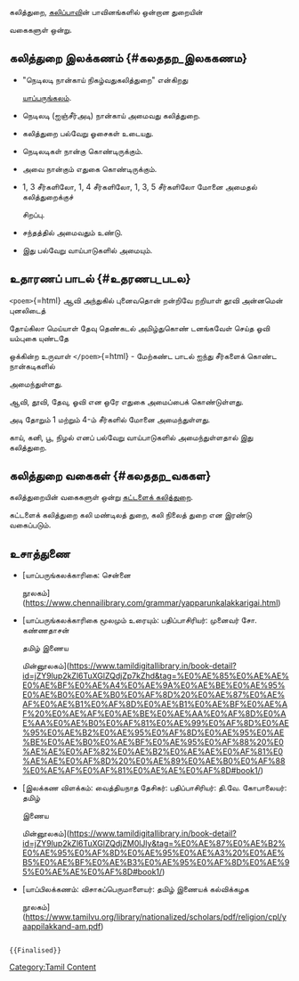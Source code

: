 கலித்துறை, [கலிப்பாவ](கலிப்பா "wikilink")ின் பாவினங்களில் ஒன்றான துறையின்
வகைகளுள் ஒன்று.

## கலித்துறை இலக்கணம் {#கலததற_இலககணம}

-   "நெடிலடி நான்காய் நிகழ்வதுகலித்துறை" என்கிறது
    [யாப்பருங்கலம்](யாப்பருங்கலம் "wikilink").
-   நெடிலடி (ஐஞ்சீர்அடி) நான்காய் அமைவது கலித்துறை.
-   கலித்துறை பல்வேறு ஓசைகள் உடையது.
-   நெடிலடிகள் நான்கு கொண்டிருக்கும்.
-   அவை நான்கும் எதுகை கொண்டிருக்கும்.
-   1, 3 சீர்களிலோ, 1, 4 சீர்களிலோ, 1, 3, 5 சீர்களிலோ மோனை அமைதல் கலித்துறைக்குச்
    சிறப்பு.
-   சந்தத்தில் அமைவதும் உண்டு.
-   இது பல்வேறு வாய்பாடுகளில் அமையும்.

## உதாரணப் பாடல் {#உதரணப_படல}

`<poem>`{=html} ஆவி அந்துகில் புனைவதொன் றன்றிவே றறியாள் தூவி அன்னமென் புனலிடைத்
தோய்கிலா மெய்யாள் தேவு தெண்கடல் அமிழ்துகொண் டனங்கவேள் செய்த ஓவி யம்புகை யுண்டதே
ஒக்கின்ற உருவாள் `</poem>`{=html} - மேற்கண்ட பாடல் ஐந்து சீர்களைக் கொண்ட நான்கடிகளில்
அமைந்துள்ளது.

ஆவி, தூவி, தேவு, ஓவி என ஒரே எதுகை அமைப்பைக் கொண்டுள்ளது.

அடி தோறும் 1 மற்றும் 4-ம் சீர்களில் மோனை அமைந்துள்ளது.

காய், கனி, பூ, நிழல் எனப் பல்வேறு வாய்பாடுகளில் அமைந்துள்ளதால் இது கலித்துறை.

## கலித்துறை வகைகள் {#கலததற_வககள}

கலித்துறையின் வகைகளுள் ஒன்று [கட்டளைக் கலித்துறை](கட்டளைக்_கலித்துறை "wikilink").

கட்டளைக் கலித்துறை கலி மண்டிலத் துறை, கலி நிலைத் துறை என இரண்டு வகைப்படும்.

## உசாத்துணை

-   [யாப்பருங்கலக்காரிகை: சென்னை
    நூலகம்](https://www.chennailibrary.com/grammar/yapparunkalakkarigai.html)
-   [யாப்பருங்கலக்காரிகை மூலமும் உரையும்: பதிப்பாசிரியர்: முனைவர் சோ. கண்ணதாசன்
    தமிழ் இணைய
    மின்னூலகம்](https://www.tamildigitallibrary.in/book-detail?id=jZY9lup2kZl6TuXGlZQdjZp7kZhd&tag=%E0%AE%85%E0%AE%AE%E0%AE%BF%E0%AE%A4%E0%AE%9A%E0%AE%BE%E0%AE%95%E0%AE%B0%E0%AE%B0%E0%AF%8D%20%E0%AE%87%E0%AE%AF%E0%AE%B1%E0%AF%8D%E0%AE%B1%E0%AE%BF%E0%AE%AF%20%E0%AE%AF%E0%AE%BE%E0%AE%AA%E0%AF%8D%E0%AE%AA%E0%AE%B0%E0%AF%81%E0%AE%99%E0%AF%8D%E0%AE%95%E0%AE%B2%E0%AE%95%E0%AF%8D%E0%AE%95%E0%AE%BE%E0%AE%B0%E0%AE%BF%E0%AE%95%E0%AF%88%20%E0%AE%AE%E0%AF%82%E0%AE%B2%E0%AE%AE%E0%AF%81%E0%AE%AE%E0%AF%8D%20%E0%AE%89%E0%AE%B0%E0%AF%88%E0%AE%AF%E0%AF%81%E0%AE%AE%E0%AF%8D#book1/)
-   [இலக்கண விளக்கம்: வைத்தியநாத தேசிகர்: பதிப்பாசிரியர்: தி.வே. கோபாலையர்: தமிழ்
    இணைய
    மின்னூலகம்](https://www.tamildigitallibrary.in/book-detail?id=jZY9lup2kZl6TuXGlZQdjZM0lJly&tag=%E0%AE%87%E0%AE%B2%E0%AE%95%E0%AF%8D%E0%AE%95%E0%AE%A3%20%E0%AE%B5%E0%AE%BF%E0%AE%B3%E0%AE%95%E0%AF%8D%E0%AE%95%E0%AE%AE%E0%AF%8D#book1/)
-   [யாப்பிலக்கணம்: விசாகப்பெருமாளையர்: தமிழ் இணையக் கல்விக்கழக
    நூலகம்](https://www.tamilvu.org/library/nationalized/scholars/pdf/religion/cpl/yaappilakkand-am.pdf)

```{=mediawiki}
{{Finalised}}
```
[Category:Tamil Content](Category:Tamil_Content "wikilink")
